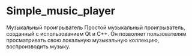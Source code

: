# Simple_music_player
Музыкальный проигрыватель
Простой музыкальный проигрыватель, созданный с использованием Qt и C++.
Он позволяет пользователям просматривать свою локальную музыкальную коллекцию, воспроизводить музыку.
